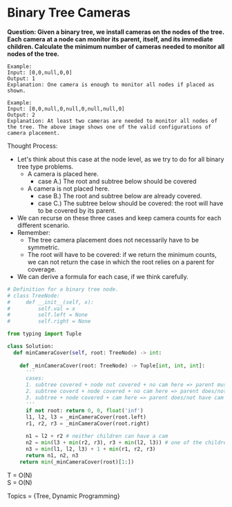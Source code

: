 # Binary Tree Cameras

<b>Question: Given a binary tree, we install cameras on the nodes of the tree. Each camera at a node can monitor its parent, itself, and its immediate children. Calculate the minimum number of cameras needed to monitor all nodes of the tree.</b>

```
Example:
Input: [0,0,null,0,0]
Output: 1
Explanation: One camera is enough to monitor all nodes if placed as shown.
```

```
Example:
Input: [0,0,null,0,null,0,null,null,0]
Output: 2
Explanation: At least two cameras are needed to monitor all nodes of the tree. The above image shows one of the valid configurations of camera placement.
```

Thought Process:
* Let's think about this case at the node level, as we try to do for all binary tree type problems.
  * A camera is placed here.
    * case A.) The root and subtree below should be covered
  * A camera is not placed here.
    * case B.) The root and subtree below are already covered.
    * case C.) The subtree below should be covered: the root will have to be covered by its parent.
* We can recurse on these three cases and keep camera counts for each different scenario. 
* Remember:
  * The tree camera placement does not necessarily have to be symmetric.
  * The root will have to be covered:  if we return the minimum counts, we can not return the case in which the root relies on a parent for coverage.
* We can derive a formula for each case, if we think carefully.

```python
# Definition for a binary tree node.
# class TreeNode:
#     def __init__(self, x):
#         self.val = x
#         self.left = None
#         self.right = None

from typing import Tuple

class Solution:
  def minCameraCover(self, root: TreeNode) -> int:
        
    def _minCameraCover(root: TreeNode) -> Tuple[int, int, int]:
      '''
      cases:
      1. subtree covered + node not covered + no cam here => parent must have cam
      2. subtree coverd + node covered + no cam here => parent does/not have cam
      3. subtree + node covered + cam here => parent does/not have cam
      '''     
      if not root: return 0, 0, float('inf')
      l1, l2, l3 = _minCameraCover(root.left)
      r1, r2, r3 = _minCameraCover(root.right)
      
      n1 = l2 + r2 # neither children can have a cam
      n2 = min(l3 + min(r2, r3), r3 + min(l2, l3)) # one of the children needs a cam
      n3 = min(l1, l2, l3) + 1 + min(r1, r2, r3)
      return n1, n2, n3
    return min(_minCameraCover(root)[1:])
```

T = O(N)  
S = O(N)  

Topics = {Tree, Dynamic Programming}
